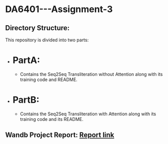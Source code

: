 # DA6401---Assignment-3

## Directory Structure:

This repository is divided into two parts:

  - # PartA:
  
    - Contains the Seq2Seq Transliteration without Attention along with its training code and README.

  - # PartB:
  
    - Contains the Seq2Seq Transliteration with Attention along with  its training code and its README.

 ## Wandb Project Report: [Report link](https://wandb.ai/ma23m011-iit-madras/DL_A3/reports/Mousina-Barman-MA23M011-DA6401-Assignment-3--VmlldzoxMjQ0ODA2Mw)
